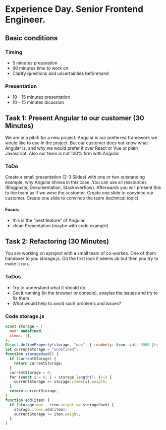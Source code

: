 # Experience Day. Senior Frontend Engineer.

## Basic conditions

### Timing
* 5 minutes preparation
* 60 minutes time to work on
* Clarify questions and uncertainties beforehand

### Presentation
* 10 - 15 minutes presentation
* 10 - 15 minutes dicussion

## Task 1:  Present Angular to our customer (30 Minutes)

We are in a pitch for a new project. Angular is our preferred framework we would like to use in the project. But our customer does not know what Angular is, and why we would prefer it over React or Vue or plain Javascript. Also our team is not 100% firm with Angular.

### ToDo

Create a small presentation (2-3 Slides) with one or two outstanding example, why Angular shines in this case. You can use all ressources (Blogposts, Dokumentation, Stackoverflow).
Afterwards you will present this to the team as if we were the customer. 
Create one slide to convince our customer. 
Create one slide to convince the team (technical topic).

#### Focus:

- this is the "best feature" of Angular 
- clean Presentation (maybe with code example)



## Task 2: Refactoring (30 Minutes)

You are working on aproject with a small team of co-workes. One of them handover to you storage.js.  On the first look it seems ok but then you try to make it run...

### ToDos

-   Try to understand what it should do 
-   Get it running (in the browser or console), anaylse the issues and try to fix them
-   What would help to avoid such problems and issues?

### Code storage.js
```js
const storage = {
  max: undefined,
  items: [],
};
Object.defineProperty(storage, "max", { readonly: true, val: 5000 });
let currentStorage = "undefined";
function storageUsed() {
  if (currentStorage) {
    return currentStorage;
  }
  currentStorage = 0;
  for (const i = 0; i < storage.length(); i++) {
    currentStorage += storage.items[i].weigth;
  }
  return currentStorage;
}
function add(item) {
  if (storage.max - item.weight >= storageUsed) {
    storage.items.add(item);
    currentStorage += iten.weight;
  }
}
```
